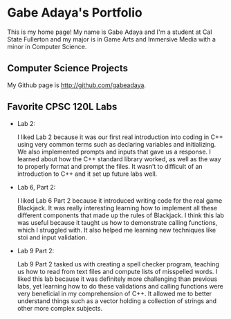 # Gabe Adaya's Portfolio

This is my home page! My name is Gabe Adaya and I'm a student at Cal State Fullerton and my major is in Game Arts and Immersive Media with a minor in Computer Science.

## Computer Science Projects

My Github page is http://github.com/gabeadaya.

## Favorite CPSC 120L Labs

* Lab 2:

  I liked Lab 2 because it was our first real introduction into coding in C++ using very common terms such as declaring variables and initializing. We also implemented prompts and inputs that gave us a response. I learned about how the C++ standard library worked, as well as the way to properly format and prompt the files. It wasn’t to difficult of an introduction to C++ and it set up future labs well.

* Lab 6, Part 2:

  I liked Lab 6 Part 2 because it introduced writing code for the real game Blackjack. It was really interesting learning how to implement all these different components that made up the rules of Blackjack. I think this lab was useful because it taught us how to demonstrate calling functions, which I struggled with. It also helped me learning new techniques like stoi and input validation.

* Lab 9 Part 2:
  
  Lab 9 Part 2 tasked us with creating a spell checker program, teaching us how to read from text files and compute lists of misspelled words. I liked this lab because it was definitely more challenging than previous labs, yet learning how to do these validations and calling functions were very beneficial in my comprehension of C++. It allowed me to better understand things such as a vector holding a collection of strings and other more complex subjects.
